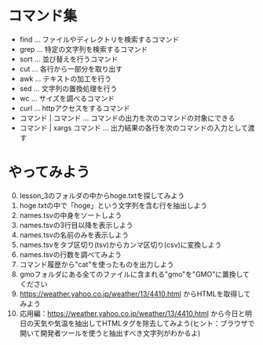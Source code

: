 # コマンド集

* find      ... ファイルやディレクトリを検索するコマンド
* grep      ... 特定の文字列を検索するコマンド
* sort      ... 並び替えを行うコマンド
* cut       ... 各行から一部分を取り出す
* awk       ... テキストの加工を行う
* sed       ... 文字列の置換処理を行う
* wc        ... サイズを調べるコマンド
* curl      ... httpアクセスをするコマンド
* コマンド | コマンド   ... コマンドの出力を次のコマンドの対象にできる
* コマンド | xargs コマンド ... 出力結果の各行を次のコマンドの入力として渡す 

# やってみよう

0. lesson_3のフォルダの中からhoge.txtを探してみよう
1. hoge.txtの中で「hoge」という文字列を含む行を抽出しよう
2. names.tsvの中身をソートしよう
3. names.tsvの3行目以降を表示しよう
4. names.tsvの名前のみを表示しよう
5. names.tsvをタブ区切り(tsv)からカンマ区切り(csv)に変換しよう
6. names.tsvの行数を調べてみよう
7. コマンド履歴から"cat"を使ったものを出力しよう
8. gmoフォルダにある全てのファイルに含まれる"gmo"を"GMO"に置換してください
9. https://weather.yahoo.co.jp/weather/13/4410.html からHTMLを取得してみよう
10. 応用編：https://weather.yahoo.co.jp/weather/13/4410.html から今日と明日の天気や気温を抽出してHTMLタグを除去してみよう(ヒント：ブラウザで開いて開発者ツールを使うと抽出すべき文字列がわかるよ)
